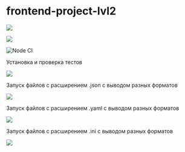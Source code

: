 # frontend-project-lvl2
<a href="https://codeclimate.com/github/H9ko/frontend-project-lvl2/maintainability"><img src="https://api.codeclimate.com/v1/badges/16f8c2bde553e8df877e/maintainability" /></a>

<a href="https://codeclimate.com/github/H9ko/frontend-project-lvl2/test_coverage"><img src="https://api.codeclimate.com/v1/badges/16f8c2bde553e8df877e/test_coverage" /></a>

![Node CI](https://github.com/H9ko/frontend-project-lvl2/workflows/Node%20CI/badge.svg)

<p>Установка и проверка тестов</p>
<a href="https://asciinema.org/a/qS2vllqXyxjPTTcEZ7tk85XEe" target="_blank"><img src="https://asciinema.org/a/qS2vllqXyxjPTTcEZ7tk85XEe.svg" /></a>
<p>Запуск файлов с расширением .json с выводом разных форматов</p>
<a href="https://asciinema.org/a/D4QiHFPNTvW0UgFH61yGKElJE" target="_blank"><img src="https://asciinema.org/a/D4QiHFPNTvW0UgFH61yGKElJE.svg" /></a>

<p>Запуск файлов с расширением .yaml с выводом разных форматов</p>
<a href="https://asciinema.org/a/FP6eKDtn9mu8WC0AyjxEKW1Uo" target="_blank"><img src="https://asciinema.org/a/FP6eKDtn9mu8WC0AyjxEKW1Uo.svg" /></a>

<p>Запуск файлов с расширением .ini с выводом разных форматов</p>
<a href="https://asciinema.org/a/H0h9LaKPuYblnCs0gn0puLHXA" target="_blank"><img src="https://asciinema.org/a/H0h9LaKPuYblnCs0gn0puLHXA.svg" /></a>